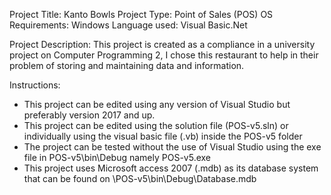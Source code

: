Project Title: Kanto Bowls
Project Type: Point of Sales (POS)
OS Requirements: Windows
Language used: Visual Basic.Net

Project Description:
  This project is created as a compliance in a university project 
  on Computer Programming 2, I chose this restaurant to help in
  their problem of storing and maintaining data and information.
  
 Instructions:
  - This project can be edited using any version of Visual Studio but
  preferably version 2017 and up.
  - This project can be edited using the solution file (POS-v5.sln)
  or individually using the visual basic file (.vb) inside the POS-v5 folder
  - The project can be tested without the use of Visual Studio
  using the exe file in POS-v5\bin\Debug namely POS-v5.exe
- This project uses Microsoft access 2007 (.mdb) as its database system that can be found on \POS-v5\bin\Debug\Database.mdb

